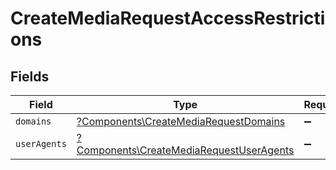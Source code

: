 # CreateMediaRequestAccessRestrictions


## Fields

| Field                                                                                               | Type                                                                                                | Required                                                                                            | Description                                                                                         |
| --------------------------------------------------------------------------------------------------- | --------------------------------------------------------------------------------------------------- | --------------------------------------------------------------------------------------------------- | --------------------------------------------------------------------------------------------------- |
| `domains`                                                                                           | [?Components\CreateMediaRequestDomains](../../Models/Components/CreateMediaRequestDomains.md)       | :heavy_minus_sign:                                                                                  | N/A                                                                                                 |
| `userAgents`                                                                                        | [?Components\CreateMediaRequestUserAgents](../../Models/Components/CreateMediaRequestUserAgents.md) | :heavy_minus_sign:                                                                                  | N/A                                                                                                 |